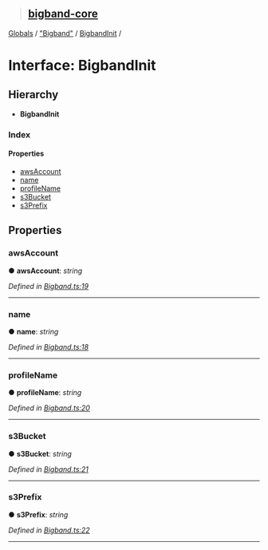 > ## [bigband-core](../README.md)

[Globals](../globals.md) / ["Bigband"](../modules/_bigband_.md) / [BigbandInit](_bigband_.bigbandinit.md) /

# Interface: BigbandInit

## Hierarchy

* **BigbandInit**

### Index

#### Properties

* [awsAccount](_bigband_.bigbandinit.md#awsaccount)
* [name](_bigband_.bigbandinit.md#name)
* [profileName](_bigband_.bigbandinit.md#profilename)
* [s3Bucket](_bigband_.bigbandinit.md#s3bucket)
* [s3Prefix](_bigband_.bigbandinit.md#s3prefix)

## Properties

###  awsAccount

● **awsAccount**: *string*

*Defined in [Bigband.ts:19](https://github.com/imaman/bigband/blob/1dee7b5/packages/core/src/Bigband.ts#L19)*

___

###  name

● **name**: *string*

*Defined in [Bigband.ts:18](https://github.com/imaman/bigband/blob/1dee7b5/packages/core/src/Bigband.ts#L18)*

___

###  profileName

● **profileName**: *string*

*Defined in [Bigband.ts:20](https://github.com/imaman/bigband/blob/1dee7b5/packages/core/src/Bigband.ts#L20)*

___

###  s3Bucket

● **s3Bucket**: *string*

*Defined in [Bigband.ts:21](https://github.com/imaman/bigband/blob/1dee7b5/packages/core/src/Bigband.ts#L21)*

___

###  s3Prefix

● **s3Prefix**: *string*

*Defined in [Bigband.ts:22](https://github.com/imaman/bigband/blob/1dee7b5/packages/core/src/Bigband.ts#L22)*

___